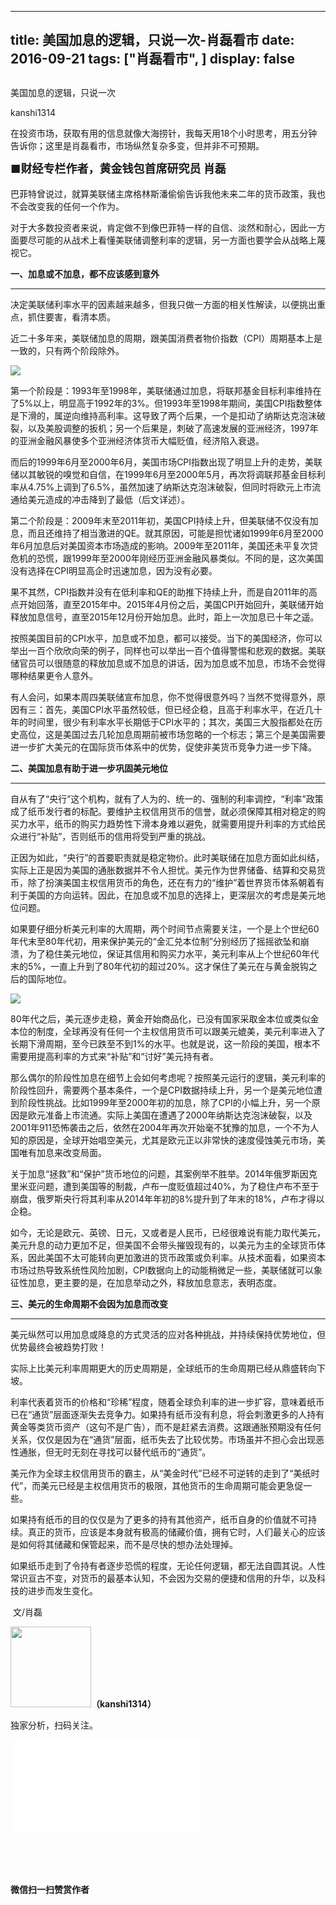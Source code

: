 
---
title:  美国加息的逻辑，只说一次-肖磊看市
date: 2016-09-21
tags: ["肖磊看市", ]
display: false
---


## 



美国加息的逻辑，只说一次




kanshi1314




在投资市场，获取有用的信息就像大海捞针，我每天用18个小时思考，用五分钟告诉你；这里是肖磊看市，市场纵然复杂多变，但并非不可预期。


**<strong style="max-width: 100%; font-size: 18px; text-align: justify; line-height: 1.6; text-indent: 40px; box-sizing: border-box !important; word-wrap: break-word !important;">■财经专栏作者，黄金钱包首席研究员 肖磊**</strong>



巴菲特曾说过，就算美联储主席格林斯潘偷偷告诉我他未来二年的货币政策，我也不会改变我的任何一个作为。



对于大多数投资者来说，肯定做不到像巴菲特一样的自信、淡然和耐心，因此一方面要尽可能的从战术上看懂美联储调整利率的逻辑，另一方面也要学会从战略上蔑视它。



**一、加息或不加息，都不应该感到意外**

****

决定美联储利率水平的因素越来越多，但我只做一方面的相关性解读，以便挑出重点，抓住要害，看清本质。



近二十多年来，美联储加息的周期，跟美国消费者物价指数（CPI）周期基本上是一致的，只有两个阶段除外。



<img data-s="300,640" data-type="png" src="http://mmbiz.qpic.cn/mmbiz_png/rIYcHn0KrPRRO4icP3dJSj1eQfb5HWZLdJH4mSwAYKhjZ67puqIlFSUfib6Z0VW4x6lK8cIsT6zGaibEyCTCB1RrA/0?wx_fmt=png" data-ratio="0.5620985010706638" data-w="934"/>

第一个阶段是：1993年至1998年，美联储通过加息，将联邦基金目标利率维持在了5%以上，明显高于1992年的3%。但1993年至1998年期间，美国CPI指数整体是下滑的，属逆向维持高利率。这导致了两个后果，一个是扣动了纳斯达克泡沫破裂，以及美股调整的扳机；另一个后果是，刺破了高速发展的亚洲经济，1997年的亚洲金融风暴使多个亚洲经济体货币大幅贬值，经济陷入衰退。



而后的1999年6月至2000年6月，美国市场CPI指数出现了明显上升的走势，美联储以其敏锐的嗅觉和自信，在1999年6月至2000年5月，再次将调联邦基金目标利率从4.75%上调到了6.5%，虽然加速了纳斯达克泡沫破裂，但同时将欧元上市流通给美元造成的冲击降到了最低（后文详述）。



第二个阶段是：2009年末至2011年初，美国CPI持续上升，但美联储不仅没有加息，而且还维持了相当激进的QE。就其原因，可能是担忧诸如1999年6月至2000年6月加息后对美国资本市场造成的影响。2009年至2011年，美国还未平复次贷危机的恐慌，跟1999年至2000年刚经历亚洲金融风暴类似。不同的是，这次美国没有选择在CPI明显高企时迅速加息，因为没有必要。



果不其然，CPI指数并没有在低利率和QE的助推下持续上升，而是自2011年的高点开始回落，直至2015年中。2015年4月份之后，美国CPI开始回升，美联储开始释放加息信号，直至2015年12月份开始加息。此时，距上一次加息已十年之遥。



按照美国目前的CPI水平，加息或不加息，都可以接受。当下的美国经济，你可以举出一百个欣欣向荣的例子，同样也可以举出一百个值得警惕和悲观的数据。美联储官员可以很随意的释放加息或不加息的讲话，因为加息或不加息，市场不会觉得哪种结果更令人意外。



有人会问，如果本周四美联储宣布加息，你不觉得很意外吗？当然不觉得意外，原因有三：首先，美国CPI水平虽然较低，但已经企稳，且高于利率水平，在近几十年的时间里，很少有利率水平长期低于CPI水平的；其次，美国三大股指都处在历史高位，这是美国过去几轮加息周期前被市场忽略的一个标志；第三个是美国需要进一步扩大美元的在国际货币体系中的优势，促使非美货币竞争力进一步下降。



**二、美国加息有助于进一步巩固美元地位**

****

自从有了“央行”这个机构，就有了人为的、统一的、强制的利率调控，“利率”政策成了纸币发行者的标配。要维护主权信用货币的信誉，就必须保障其相对稳定的购买力水平，纸币的购买力趋势性下滑本身难以避免，就需要用提升利率的方式给民众进行“补贴”，否则纸币的信用将受到严重的挑战。



正因为如此，“央行”的首要职责就是稳定物价。此时美联储在加息方面如此纠结，实际上正是因为美国的通胀数据并不令人担忧。美元作为世界储备、结算和交易货币，除了扮演美国主权信用货币的角色，还在有力的“维护”着世界货币体系朝着有利于美国的方向运转。因此，在加息或不加息的选择上，更深层次的考虑是美元地位问题。



如果要仔细分析美元利率的大周期，两个时间节点需要关注，一个是上个世纪60年代末至80年代初，用来保护美元的“金汇兑本位制”分别经历了摇摇欲坠和崩溃，为了稳住美元地位，保证其信用和购买力水平，美元利率从上个世纪60年代末的5%，一直上升到了80年代初的超过20%。这才保住了美元在与黄金脱钩之后的国际地位。



<img data-s="300,640" data-type="png" src="http://mmbiz.qpic.cn/mmbiz_png/rIYcHn0KrPRRO4icP3dJSj1eQfb5HWZLdibUlic2PqXVt5j6hmEicsaJtw58B6icP3p383qicIVBSfo90tiaCPWibLhia3g/0?wx_fmt=png" data-ratio="0.5620985010706638" data-w="934"/>

80年代之后，美元逐步走稳，黄金开始商品化，已没有国家采取金本位或类似金本位的制度，全球再没有任何一个主权信用货币可以跟美元媲美，美元利率进入了长期下滑周期，至今已跌至不到1%的水平。也就是说，这一阶段的美国，根本不需要用提高利率的方式来“补贴”和“讨好”美元持有者。



那么偶尔的阶段性加息在细节上会如何考虑呢？按照美元运行的逻辑，美元利率的阶段性回升，需要两个基本条件，一个是CPI数据持续上升，另一个是美元地位遭到阶段性挑战。比如1999年至2000年初的加息，除了CPI的小幅上升，另一个原因是欧元准备上市流通。实际上美国在遭遇了2000年纳斯达克泡沫破裂，以及2001年911恐怖袭击之后，依然在2004年再次开始毫不犹豫的加息，一个不为人知的原因是，全球开始唱空美元，尤其是欧元正以非常快的速度侵蚀美元市场，美国唯有加息来改变局面。



关于加息“拯救”和“保护”货币地位的问题，其案例举不胜举。2014年俄罗斯因克里米亚问题，遭到美国等的制裁，卢布一度贬值超过40%，为了稳住卢布不至于崩盘，俄罗斯央行将其利率从2014年年初的8%提升到了年末的18%，卢布才得以企稳。



如今，无论是欧元、英镑、日元，又或者是人民币，已经很难说有能力取代美元，美元升息的动力更加不足，但美国不会带头摧毁现有的，以美元为主的全球货币体系，因此美国不太可能转向更加激进的货币政策或负利率。从技术面看，如果资本市场过热导致系统性风险加剧，CPI数据向上的动能稍微足一些，美联储就可以象征性加息，更主要的是，在加息举动之外，释放加息意志，表明态度。



**三、美元的生命周期不会因为加息而改变**

****

美元纵然可以用加息或降息的方式灵活的应对各种挑战，并持续保持优势地位，但优势最终会被趋势打败！



实际上比美元利率周期更大的历史周期是，全球纸币的生命周期已经从鼎盛转向下坡。



利率代表着货币的价格和“珍稀”程度，随着全球负利率的进一步扩容，意味着纸币已在“通货”层面逐渐失去竞争力。如果持有纸币没有利息，将会刺激更多的人持有黄金等类货币资产（这句不是广告），而不是赶紧去消费。这跟通胀预期没有任何关系，仅仅是因为在“通货”层面，纸币失去了比较优势。市场虽并不担心会出现恶性通胀，但无时无刻在寻找可以替代纸币的“通货”。



美元作为全球主权信用货币的霸主，从“美金时代”已经不可逆转的走到了“美纸时代”，而美元已经是主权信用货币的极限，其他货币的生命周期可能会更急促一些。



如果持有纸币的目的仅仅是为了更多的持有其他资产，纸币自身的价值就不可持续。真正的货币，应该是本身就有极高的储藏价值，拥有它时，人们最关心的应该是如何将其储藏和保管起来，而不是尽快的想办法处理掉。



如果纸币走到了令持有者逐步恐慌的程度，无论任何逻辑，都无法自圆其说。人性常识亘古不变，对货币的最基本认知，不会因为交易的便捷和信用的升华，以及科技的进步而发生变化。



&nbsp;文/肖磊

<img data-s="300,640" data-type="png" data-ratio="1" data-w="129" width="129px" width="129px" src="http://mmbiz.qpic.cn/mmbiz/rIYcHn0KrPQ4nqiakSpAnZPNSBYdTtpdCELmtbN8iasCKX0AXDKwVJIq1gWcaGVbdt83BgU9ibs9W4vKo34H3ZOBw/640?" style="height: 129px !important; box-sizing: border-box !important; word-wrap: break-word !important; visibility: visible !important; width: 129px !important;"/>**（kanshi1314）**

 独家分析，扫码关注。

&nbsp;<iframe scrolling="no" frameborder="0" class="vote_iframe js_editor_vote_card" data-display-src="/cgi-bin/readtemplate?t=vote/vote-new_tmpl&amp;__biz=MjM5MDU4MjY2MA==&amp;supervoteid=454812401&amp;token=1044031765&amp;lang=zh_CN" src="/mp/newappmsgvote?action=show&amp;__biz=MjM5MDU4MjY2MA==&amp;supervoteid=454812401#wechat_redirect" data-supervoteid="454812401" allowfullscreen="" data-display-style="font-family: 宋体; font-size: 19px; line-height: 1.6; height: 199px;"></iframe>

&nbsp;

&nbsp;




**微信扫一扫赞赏作者**













